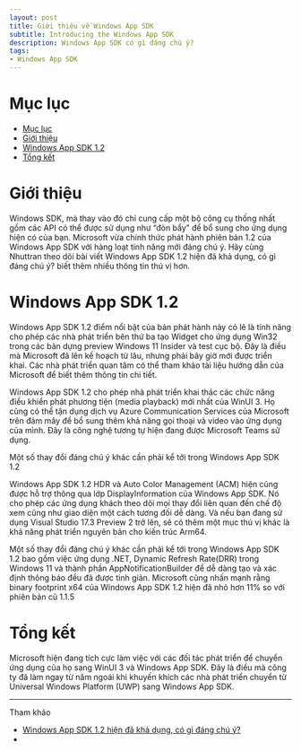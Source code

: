 ```yaml
---
layout: post
title: Giới thiệu về Windows App SDK
subtitle: Introducing the Windows App SDK
description: Windows App SDK có gì đáng chú ý?
tags:
- Windows App SDK
---
```


# Mục lục

- [Mục lục](#mục-lục)
- [Giới thiệu](#giới-thiệu)
- [Windows App SDK 1.2](#windows-app-sdk-12)
- [Tổng kết](#tổng-kết)

# Giới thiệu

Windows SDK, mà thay vào đó chỉ cung cấp một bộ công cụ thống nhất gồm các API có thể được sử dụng như “đòn bẩy” để bổ sung cho ứng dụng hiện có của bạn. Microsoft vừa chính thức phát hành phiên bản 1.2 của Windows App SDK với hàng loạt tính năng mới đáng chú ý. Hãy cùng Nhuttran theo dõi bài viết Windows App SDK 1.2 hiện đã khả dụng, có gì đáng chú ý? biết thêm nhiều thông tin thú vị hơn.

# Windows App SDK 1.2

Windows App SDK 1.2 điểm nổi bật của bản phát hành này có lẽ là tính năng cho phép các nhà phát triển bên thứ ba tạo Widget cho ứng dụng Win32 trong các bản dựng preview Windows 11 Insider và test cục bộ. Đây là điều mà Microsoft đã lên kế hoạch từ lâu, nhưng phải bây giờ mới được triển khai. Các nhà phát triển quan tâm có thể tham khảo tài liệu hướng dẫn của Microsoft để biết thêm thông tin chi tiết.

Windows App SDK 1.2 cho phép nhà phát triển khai thác các chức năng điều khiển phát phương tiện (media playback) mới nhất của WinUI 3. Họ cũng có thể tận dụng dịch vụ Azure Communication Services của Microsoft trên đám mây để bổ sung thêm khả năng gọi thoại và video vào ứng dụng của mình. Đây là công nghệ tương tự hiện đang được Microsoft Teams sử dụng.

Một số thay đổi đáng chú ý khác cần phải kể tới trong Windows App SDK 1.2

Windows App SDK 1.2 HDR và ​​Auto Color Management (ACM) hiện cũng được hỗ trợ thông qua lớp DisplayInformation của Windows App SDK. Nó cho phép các ứng dụng khách theo dõi mọi thay đổi liên quan đến chế độ xem cũng như giao diện một cách tương đối dễ dàng. Và nếu bạn đang sử dụng Visual Studio 17.3 Preview 2 trở lên, sẽ có thêm một mục thú vị khác là khả năng phát triển nguyên bản cho kiến ​​trúc Arm64.

Một số thay đổi đáng chú ý khác cần phải kể tới trong Windows App SDK 1.2 bao gồm việc ứng dụng .NET, Dynamic Refresh Rate(DRR) trong Windows 11 và thành phần AppNotificationBuilder để dễ dàng tạo và xác định thông báo đều đã được tinh giản. Microsoft cũng nhấn mạnh rằng binary footprint x64 của Windows App SDK 1.2 hiện đã nhỏ hơn 11% so với phiên bản cũ 1.1.5

# Tổng kết

Microsoft hiện đang tích cực làm việc với các đối tác phát triển để chuyển ứng dụng của họ sang WinUI 3 và Windows App SDK. Đây là điều mà công ty đã làm ngay từ năm ngoái khi khuyến khích các nhà phát triển chuyển từ Universal Windows Platform (UWP) sang Windows App SDK.


-----
Tham khảo
- [Windows App SDK 1.2 hiện đã khả dụng, có gì đáng chú ý?](https://nhuttran.vn/tin-tuc-su-kien/windows-app-sdk-12-hien-da-kha-dung-co-gi-dang-chu-y)
- []()
